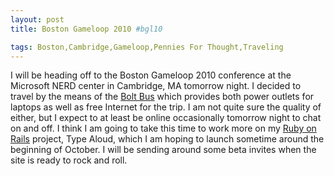 ```yaml
---
layout: post
title: Boston Gameloop 2010 #bgl10

tags: Boston,Cambridge,Gameloop,Pennies For Thought,Traveling
---
```

I will be heading off to the Boston Gameloop 2010 conference at the Microsoft NERD center in Cambridge, MA tomorrow night. I decided to travel by the means of the <a href="http://boltbus.com/">Bolt Bus</a> which provides both power outlets for laptops as well as free Internet for the trip. I am not quite sure the quality of either, but I expect to at least be online occasionally tomorrow night to chat on and off. I think I am going to take this time to work more on my <a href="http://typealoud.com/">Ruby on Rails</a> project, Type Aloud, which I am hoping to launch sometime around the beginning of October. I will be sending around some beta invites when the site is ready to rock and roll. 
